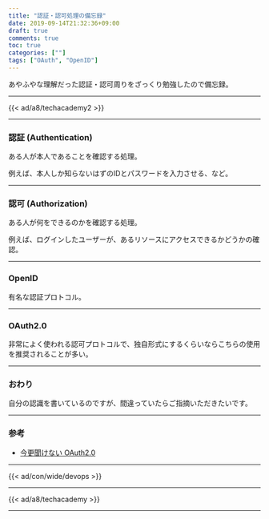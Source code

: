 ```yaml
---
title: "認証・認可処理の備忘録"
date: 2019-09-14T21:32:36+09:00
draft: true
comments: true
toc: true
categories: [""]
tags: ["OAuth", "OpenID"]
---
```


あやふやな理解だった認証・認可周りをざっくり勉強したので備忘録。

<!--more-->

---

{{< ad/a8/techacademy2 >}}

---

### 認証 (Authentication)

ある人が本人であることを確認する処理。

例えば、本人しか知らないはずのIDとパスワードを入力させる、など。

---

### 認可 (Authorization)

ある人が何をできるのかを確認する処理。

例えば、ログインしたユーザーが、あるリソースにアクセスできるかどうかの確認。

---

### OpenID

有名な認証プロトコル。

---

### OAuth2.0

非常によく使われる認可プロトコルで、独自形式にするくらいならこちらの使用を推奨されることが多い。

---

### おわり

自分の認識を書いているのですが、間違っていたらご指摘いただきたいです。

---

### 参考

- [今更聞けない OAuth2.0](https://www.slideshare.net/ph1ph2sa25/oauth20-46144252)

---

{{< ad/con/wide/devops >}}

---

{{< ad/a8/techacademy >}}

---
